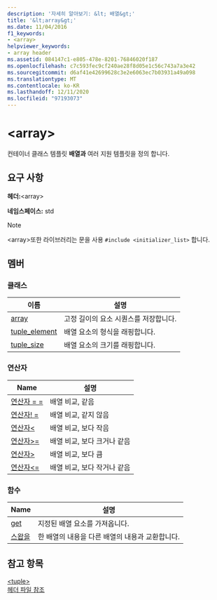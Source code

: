 ```yaml
---
description: '자세히 알아보기: &lt; 배열&gt;'
title: '&lt;array&gt;'
ms.date: 11/04/2016
f1_keywords:
- <array>
helpviewer_keywords:
- array header
ms.assetid: 084147c1-e805-478e-8201-76846020f187
ms.openlocfilehash: c7c593fec9cf240ae28f8d05e1c56c743a7a3e42
ms.sourcegitcommit: d6af41e42699628c3e2e6063ec7b03931a49a098
ms.translationtype: MT
ms.contentlocale: ko-KR
ms.lasthandoff: 12/11/2020
ms.locfileid: "97193073"
---
```

# <a name="ltarraygt"></a>&lt;array&gt;

컨테이너 클래스 템플릿 **배열과** 여러 지원 템플릿을 정의 합니다.

## <a name="requirements"></a>요구 사항

**헤더:**\<array>

**네임스페이스:** std

> [!NOTE]
> \<array>또한 라이브러리는 문을 사용 `#include <initializer_list>` 합니다.

## <a name="members"></a>멤버

### <a name="classes"></a>클래스

|이름|설명|
|-|-|
|[array](../standard-library/array-class-stl.md)|고정 길이의 요소 시퀀스를 저장합니다.|
|[tuple_element](../standard-library/tuple-element-class-tuple.md)|배열 요소의 형식을 래핑합니다.|
|[tuple_size](../standard-library/tuple-size-class-tuple.md)|배열 요소의 크기를 래핑합니다.|

### <a name="operators"></a>연산자

|Name|설명|
|-|-|
|[연산자 = =](../standard-library/array-operators.md#op_eq_eq)|배열 비교, 같음|
|[연산자! =](../standard-library/array-operators.md#op_neq)|배열 비교, 같지 않음|
|[연산자\<](../standard-library/array-operators.md#op_lt)|배열 비교, 보다 작음|
|[연산자>=](../standard-library/array-operators.md#op_gt_eq)|배열 비교, 보다 크거나 같음|
|[연산자>](../standard-library/array-operators.md#op_gt)|배열 비교, 보다 큼|
|[연산자<=](../standard-library/array-operators.md#op_lt_eq)|배열 비교, 보다 작거나 같음|

### <a name="functions"></a>함수

|Name|설명|
|-|-|
|[get](../standard-library/array-functions.md#get)|지정된 배열 요소를 가져옵니다.|
|[스왑을](../standard-library/array-functions.md#swap)|한 배열의 내용을 다른 배열의 내용과 교환합니다.|

## <a name="see-also"></a>참고 항목

[\<tuple>](../standard-library/tuple.md)\
[헤더 파일 참조](../standard-library/cpp-standard-library-header-files.md)
